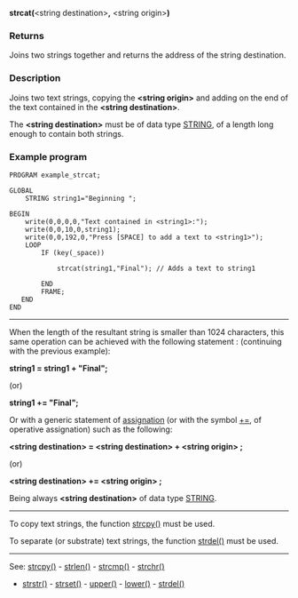 **strcat(**&lt;string destination&gt;**,** &lt;string origin&gt;**)**

### Returns

Joins two strings together and returns the address of the string destination.

### Description

Joins two text strings, copying the **&lt;string origin&gt;** and adding on the end of 
the text contained in the **&lt;string destination&gt;**.

The **&lt;string destination&gt;** must be of data type [STRING](data_of_type_string.md), of a length
long enough to contain both strings.

### Example program
```
PROGRAM example_strcat;

GLOBAL
    STRING string1="Beginning ";

BEGIN
    write(0,0,0,0,"Text contained in <string1>:");
    write(0,0,10,0,string1);
    write(0,0,192,0,"Press [SPACE] to add a text to <string1>");
    LOOP
        IF (key(_space))

            strcat(string1,"Final"); // Adds a text to string1

        END
        FRAME;
   END
END
```


---------------------------------------


When the length of the resultant string is smaller than 1024 characters, this same
operation can be achieved with the following statement :
(continuing with the previous example):

  **string1 = string1 + &quot;Final&quot;;**

  (or)

  **string1 += &quot;Final&quot;;**

Or with a generic statement of [assignation](assignment_statementdot.md) (or with the symbol
[+=](plusequal.md), of operative assignation) such as the following:

  **&lt;string destination&gt; = &lt;string destination&gt; + &lt;string origin&gt; ;**

  (or)

  **&lt;string destination&gt; += &lt;string origin&gt; ;**

Being always **&lt;string destination&gt;** of data type [STRING](data_of_type_string.md).

---------------------------------------


To copy text strings, the function [strcpy()](strcpy().md) must be used.

To separate (or substrate) text strings, the function [strdel()](strdel().md)
must be used.

---------------------------------------
See: [strcpy()](strcpy().md) - [strlen()](strlen().md) - [strcmp()](strcmp().md) - [strchr()](strchr().md)
- [strstr()](strstr().md) - [strset()](strset().md) - [upper()](upper().md) - [lower()](lower().md) - [strdel()](strdel().md)

